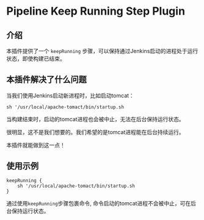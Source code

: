 # Pipeline Keep Running Step Plugin

## 介绍

本插件提供了一个 `keepRunning` 步骤，可以保持通过Jenkins启动的进程处于运行状态，即使构建已结束。 

## 本插件解决了什么问题

当我们使用Jenkins启动新进程时，比如启动tomcat：

```
sh '/usr/local/apache-tomact/bin/startup.sh
```

当构建结束时，启动的tomcat进程也会被中止，无法在后台保持运行状态。

很明显，这不是我们想要的。我们希望的是tomcat进程能在后台持续运行。

本插件就能做到这一点！

## 使用示例

```
keepRunning {
    sh '/usr/local/apache-tomact/bin/startup.sh
}
```

通过使用`keepRunning`步骤包裹命令, 命令启动的tomcat进程不会被中止，可在后台保持运行状态。